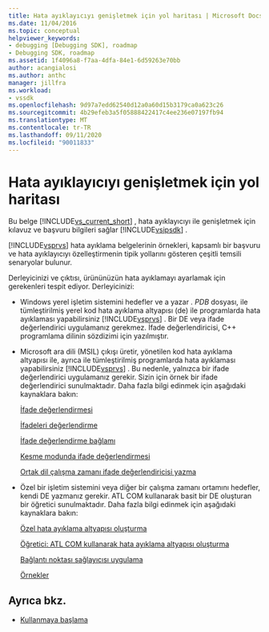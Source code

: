 ```yaml
---
title: Hata ayıklayıcıyı genişletmek için yol haritası | Microsoft Docs
ms.date: 11/04/2016
ms.topic: conceptual
helpviewer_keywords:
- debugging [Debugging SDK], roadmap
- Debugging SDK, roadmap
ms.assetid: 1f4096a8-f7aa-4dfa-84e1-6d59263e70bb
author: acangialosi
ms.author: anthc
manager: jillfra
ms.workload:
- vssdk
ms.openlocfilehash: 9d97a7edd62540d12a0a60d15b3179ca0a623c26
ms.sourcegitcommit: 4b29efeb3a5f05888422417c4ee236e07197fb94
ms.translationtype: MT
ms.contentlocale: tr-TR
ms.lasthandoff: 09/11/2020
ms.locfileid: "90011833"
---
```

# <a name="roadmap-for-extending-the-debugger"></a>Hata ayıklayıcıyı genişletmek için yol haritası
Bu belge [!INCLUDE[vs_current_short](../../code-quality/includes/vs_current_short_md.md)] , hata ayıklayıcıyı ile genişletmek için kılavuz ve başvuru bilgileri sağlar [!INCLUDE[vsipsdk](../../extensibility/includes/vsipsdk_md.md)] .

 [!INCLUDE[vsprvs](../../code-quality/includes/vsprvs_md.md)] hata ayıklama belgelerinin örnekleri, kapsamlı bir başvuru ve hata ayıklayıcıyı özelleştirmenin tipik yollarını gösteren çeşitli temsili senaryolar bulunur.

 Derleyicinizi ve çıktısı, ürününüzün hata ayıklamayı ayarlamak için gerekenleri tespit ediyor. Derleyicinizi:

- Windows yerel işletim sistemini hedefler ve a yazar *. PDB* dosyası, ile tümleştirilmiş yerel kod hata ayıklama altyapısı (de) ile programlarda hata ayıklaması yapabilirsiniz [!INCLUDE[vsprvs](../../code-quality/includes/vsprvs_md.md)] . Bir DE veya ifade değerlendirici uygulamanız gerekmez. İfade değerlendiricisi, C++ programlama dilinin sözdizimi için yazılmıştır.

- Microsoft ara dili (MSIL) çıkışı üretir, yönetilen kod hata ayıklama altyapısı ile, ayrıca ile tümleştirilmiş programlarda hata ayıklaması yapabilirsiniz [!INCLUDE[vsprvs](../../code-quality/includes/vsprvs_md.md)] . Bu nedenle, yalnızca bir ifade değerlendirici uygulamanız gerekir. Sizin için örnek bir ifade değerlendirici sunulmaktadır. Daha fazla bilgi edinmek için aşağıdaki kaynaklara bakın:

   [İfade değerlendirmesi](../../extensibility/debugger/expression-evaluation-visual-studio-debugging-sdk.md)

   [İfadeleri değerlendirme](../../extensibility/debugger/evaluating-expressions.md)

   [İfade değerlendirme bağlamı](../../extensibility/debugger/expression-evaluation-context.md)

   [Kesme modunda ifade değerlendirmesi](../../extensibility/debugger/expression-evaluation-in-break-mode.md)

   [Ortak dil çalışma zamanı ifade değerlendiricisi yazma](../../extensibility/debugger/writing-a-common-language-runtime-expression-evaluator.md)

- Özel bir işletim sistemini veya diğer bir çalışma zamanı ortamını hedefler, kendi DE yazmanız gerekir. ATL COM kullanarak basit bir DE oluşturan bir öğretici sunulmaktadır. Daha fazla bilgi edinmek için aşağıdaki kaynaklara bakın:

   [Özel hata ayıklama altyapısı oluşturma](../../extensibility/debugger/creating-a-custom-debug-engine.md)

   [Öğretici: ATL COM kullanarak hata ayıklama altyapısı oluşturma](/previous-versions/bb147024(v=vs.90))

   [Bağlantı noktası sağlayıcısı uygulama](../../extensibility/debugger/implementing-a-port-supplier.md)

   [Örnekler](../../extensibility/debugger/visual-studio-debugging-samples.md)

## <a name="see-also"></a>Ayrıca bkz.
- [Kullanmaya başlama](../../extensibility/debugger/getting-started-with-debugger-extensibility.md)
